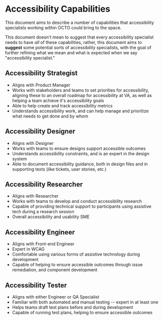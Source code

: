 # Accessibility Capabilities

This document aims to describe a number of capabilities that accessibility specialists working within OCTO could bring to the space. 

This document doesn't mean to suggest that every accessibility specialist needs to have *all* of these capabilities, rather, this document aims to **suggest** some potential sorts of accessibility specialists, with the goal of further refining what we mean and what is expected when we say "accessibility specialist."

## Accessibility Strategist

- Aligns with Product Manager
- Works with stakeholders and teams to set priorities for accessibility, aligning these to an overall roadmap for accessibility at VA, as well as helping a team achieve it's accessibility goals
- Able to help create and track accessibility metrics
- Understands accessibility work, and can help manage and prioritize what needs to get done and by whom

## Accessibility Designer

- Aligns with Designer
- Works with teams to ensure designs support accessible outcomes
- Understands accessibility constraints, and is an expert in the design system
- Able to document accessibility guidance, both in design files and in supporting texts (like tickets, user stories, etc.)

## Accessibility Researcher

- Aligns with Researcher
- Works with teams to develop and conduct accessibility research
- Capable of providing technical support to participants using assistive tech during a research session
- Overall accessibility and usability SME

## Accessibility Engineer

- Aligns with Front-end Engineer
- Expert in WCAG
- Comfortable using various forms of assistive technology during development
- Capable of helping to ensure accessible outcomes through issue remediation, and component development

## Accessibility Tester

- Aligns with either Engineer or QA Specialist
- Familiar with both automated and manual testing -- expert in at least one
- Helps teams draft test plans before and during development
- Capable of running test plans, helping to ensure accessible outcomes
